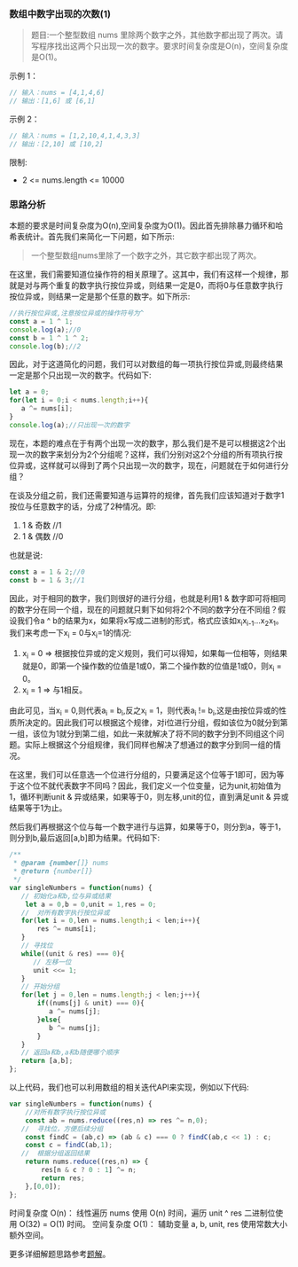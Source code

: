### 数组中数字出现的次数(1)

> 题目:一个整型数组 nums 里除两个数字之外，其他数字都出现了两次。请写程序找出这两个只出现一次的数字。要求时间复杂度是O(n)，空间复杂度是O(1)。

示例 1：

```js
// 输入：nums = [4,1,4,6]
// 输出：[1,6] 或 [6,1]
```

示例 2：

```js
// 输入：nums = [1,2,10,4,1,4,3,3]
// 输出：[2,10] 或 [10,2]
```

限制:

* 2 <= nums.length <= 10000

### 思路分析

本题的要求是时间复杂度为O(n),空间复杂度为O(1)。因此首先排除暴力循环和哈希表统计。首先我们来简化一下问题，如下所示:

> 一个整型数组nums里除了一个数字之外，其它数字都出现了两次。

在这里，我们需要知道位操作符的相关原理了。这其中，我们有这样一个规律，那就是对与两个重复的数字执行按位异或，则结果一定是0，而将0与任意数字执行按位异或，则结果一定是那个任意的数字。如下所示:

```js
//执行按位异或,注意按位异或的操作符号为^
const a = 1 ^ 1;
console.log(a);//0
const b = 1 ^ 1 ^ 2;
console.log(b);//2
```

因此，对于这道简化的问题，我们可以对数组的每一项执行按位异或,则最终结果一定是那个只出现一次的数字。代码如下:

```js
let a = 0;
for(let i = 0;i < nums.length;i++){
   a ^= nums[i]; 
}
console.log(a);//只出现一次的数字
```

现在，本题的难点在于有两个出现一次的数字，那么我们是不是可以根据这2个出现一次的数字来划分为2个分组呢？这样，我们分别对这2个分组的所有项执行按位异或，这样就可以得到了两个只出现一次的数字，现在，问题就在于如何进行分组？

在谈及分组之前，我们还需要知道与运算符的规律，首先我们应该知道对于数字1按位与任意数字的话，分成了2种情况。即:

1. 1 & 奇数 //1
2. 1 & 偶数 //0

也就是说:

```js
const a = 1 & 2;//0
const b = 1 & 3;//1
```

因此，对于相同的数字，我们则很好的进行分组，也就是利用1 & 数字即可将相同的数字分在同一个组，现在的问题就只剩下如何将2个不同的数字分在不同组？假设我们令a ^ b的结果为x，如果将x写成二进制的形式，格式应该如x<sub>i</sub>x<sub>i-1</sub>...x<sub>2</sub>x<sub>1</sub>。我们来考虑一下x<sub>i</sub> = 0与x<sub>i</sub>=1的情况:

1. x<sub>i</sub> = 0 => 根据按位异或的定义规则，我们可以得知，如果每一位相等，则结果就是0，即第一个操作数的位值是1或0，第二个操作数的位值是1或0，则x<sub>i</sub> = 0。
2. x<sub>i</sub> = 1 => 与1相反。

由此可见，当x<sub>i</sub> = 0,则代表a<sub>i</sub> = b<sub>i</sub>,反之x<sub>i</sub> = 1，则代表a<sub>i</sub> != b<sub>i</sub>,这是由按位异或的性质所决定的。因此我们可以根据这个规律，对i位进行分组，假如该位为0就分到第一组，该位为1就分到第二组，如此一来就解决了将不同的数字分到不同组这个问题。实际上根据这个分组规律，我们同样也解决了想通过的数字分到同一组的情况。

在这里，我们可以任意选一个位进行分组的，只要满足这个位等于1即可，因为等于这个位不就代表数字不同吗？因此，我们定义一个位变量，记为unit,初始值为1，循环判断unit & 异或结果，如果等于0，则左移,unit的位，直到满足unit & 异或结果等于1为止。

然后我们再根据这个位与每一个数字进行与运算，如果等于0，则分到a，等于1，则分到b,最后返回[a,b]即为结果。代码如下:


```js
/**
 * @param {number[]} nums
 * @return {number[]}
 */
var singleNumbers = function(nums) {
   // 初始化a和b,位与异或结果
    let a = 0,b = 0,unit = 1,res = 0;
   //  对所有数字执行按位异或
   for(let i = 0,len = nums.length;i < len;i++){
       res ^= nums[i];
   }
   // 寻找位
   while((unit & res) === 0){
      // 左移一位
      unit <<= 1;
   }
   // 开始分组
   for(let j = 0,len = nums.length;j < len;j++){
       if((nums[j] & unit) === 0){
          a ^= nums[j];
       }else{
          b ^= nums[j];
       }
   }
   // 返回a和b,a和b随便哪个顺序
   return [a,b];
};
```

以上代码，我们也可以利用数组的相关迭代API来实现，例如以下代码:

```js
var singleNumbers = function(nums) {
    //对所有数字执行按位异或
    const ab = nums.reduce((res,n) => res ^= n,0);
   //  寻找位，方便后续分组
    const findC = (ab,c) => (ab & c) === 0 ? findC(ab,c << 1) : c;
    const c = findC(ab,1);
   //  根据分组返回结果
    return nums.reduce((res,n) => {
        res[n & c ? 0 : 1] ^= n;
        return res; 
    },[0,0]);
};
```

时间复杂度 O(n)： 线性遍历 nums 使用 O(n) 时间，遍历 unit ^ res 二进制位使用 O(32) = O(1) 时间。
空间复杂度 O(1)： 辅助变量 a, b, unit, res 使用常数大小额外空间。

更多详细解题思路参考[题解](https://leetcode-cn.com/problems/shu-zu-zhong-shu-zi-chu-xian-de-ci-shu-lcof/solution/jian-zhi-offer-56-i-shu-zu-zhong-shu-zi-tykom/)。

